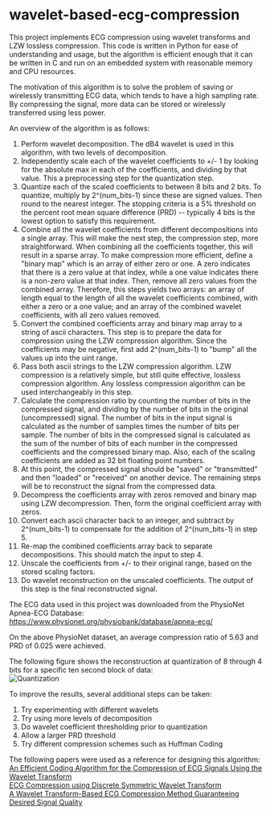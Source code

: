 # wavelet-based-ecg-compression

This project implements ECG compression using wavelet transforms and LZW lossless compression. This code is written in Python for ease of understanding and usage, but the algorithm is efficient enough that it can be written in C and run on an embedded system with reasonable memory and CPU resources.  

The motivation of this algorithm is to solve the problem of saving or wirelessly transmitting ECG data, which tends to have a high sampling rate. By compressing the signal, more data can be stored or wirelessly transferred using less power.    

An overview of the algorithm is as follows: 
1. Perform wavelet decomposition. The dB4 wavelet is used in this algorithm, with two levels of decomposition. 
2. Independently scale each of the wavelet coefficients to +/- 1 by looking for the absolute max in each of the coefficients, and dividing by that value. This a preprocessing step for the quantization step.
3. Quantize each of the scaled coefficients to between 8 bits and 2 bits. To quantize, multiply by 2^(num_bits-1) since these are signed values. Then round to the nearest integer. The stopping criteria is a 5% threshold on the percent root mean square difference (PRD) -- typically 4 bits is the lowest option to satisfy this requirement.
4. Combine all the wavelet coefficients from different decompositions into a single array. This will make the next step, the compression step, more straightforward. When combining all the coefficients together, this will result in a sparse array. To make compression more efficient, define a "binary map" which is an array of either zero or one. A zero indicates that there is a zero value at that index, while a one value indicates there is a non-zero value at that index. Then, remove all zero values from the combined array. Therefore, this steps yields two arrays: an array of length equal to the length of all the wavelet coefficients combined, with either a zero or a one value; and an array of the combined wavelet coefficients, with all zero values removed.
5. Convert the combined coefficients array and binary map array to a string of ascii characters. This step is to prepare the data for compression using the LZW compression algorithm. Since the coefficients may be negative, first add 2^(num_bits-1) to "bump" all the values up into the uint range.
6. Pass both ascii strings to the LZW compression algorithm. LZW compression is a relatively simple, but still quite effective, lossless compression algorithm. Any lossless compression algorithm can be used interchangeably in this step. 
7. Calculate the compression ratio by counting the number of bits in the compressed signal, and dividing by the number of bits in the original (uncompressed) signal. The number of bits in the input signal is calculated as the number of samples times the number of bits per sample. The number of bits in the compressed signal is calculated as the sum of the number of bits of each number in the compressed coefficients and the compressed binary map. Also, each of the scaling coefficients are added as 32 bit floating point numbers.
8. At this point, the compressed signal should be "saved" or "transmitted" and then "loaded" or "received" on another device. The remaining steps will be to reconstruct the signal from the compressed data. 
9. Decompress the coefficients array with zeros removed and binary map using LZW decompression. Then, form the original coefficient array with zeros.
10. Convert each ascii character back to an integer, and subtract by 2^(num_bits-1) to compensate for the addition of 2^(num_bits-1) in step 5.
11. Re-map the combined coefficients array back to separate decompositions. This should match the input to step 4.
12. Unscale the coefficients from +/- to their original range, based on the stored scaling factors. 
13. Do wavelet reconstruction on the unscaled coefficients. The output of this step is the final reconstructed signal.

The ECG data used in this project was downloaded from the PhysioNet Apnea-ECG Database:  
https://www.physionet.org/physiobank/database/apnea-ecg/

On the above PhysioNet dataset, an average compression ratio of 5.63 and PRD of 0.025 were achieved.  

The following figure shows the reconstruction at quantization of 8 through 4 bits for a specific ten second block of data:  
![](https://github.com/nerajbobra/wavelet-based-ecg-compression/blob/master/figs/PRD.png "Quantization")

To improve the results, several additional steps can be taken:
1. Try experimenting with different wavelets
2. Try using more levels of decomposition
3. Do wavelet coefficient thresholding prior to quantization
4. Allow a larger PRD threshold
5. Try different compression schemes such as Huffman Coding

The following papers were used as a reference for designing this algorithm:  
[An Efficient Coding Algorithm for the Compression of ECG Signals Using the Wavelet Transform](https://www.researchgate.net/profile/Bashar_Rajoub/publication/11423267_An_efficient_coding_algorithm_for_the_compression_of_ECG_signals_using_the_wavelet_transform/links/0912f5092ae7aeb7bf000000.pdf)  
[ECG Compression using Discrete Symmetric Wavelet Transform](https://ieeexplore.ieee.org/abstract/document/575053/)  
[A Wavelet Transform-Based ECG Compression Method Guaranteeing Desired Signal Quality](https://ieeexplore.ieee.org/document/730435/)  


